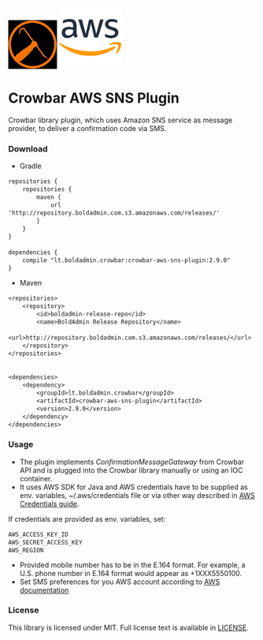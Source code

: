 ![Alt text](crowbar-logo.jpg?raw=true) ![Alt text](aws-logo.png?raw=true)
# Crowbar AWS SNS Plugin
Crowbar library plugin, which uses Amazon SNS service as message provider, to deliver a confirmation code via SMS.  


### Download
* Gradle
```
repositories {
    repositories {
        maven {
            url 'http://repository.boldadmin.com.s3.amazonaws.com/releases/'
        }
    }
}

dependencies {
    compile "lt.boldadmin.crowbar:crowbar-aws-sns-plugin:2.9.0"
}
```
* Maven
```
<repositories>
    <repository>
        <id>boldadmin-release-repo</id>
        <name>BoldAdmin Release Repository</name>
        <url>http://repository.boldadmin.com.s3.amazonaws.com/releases/</url>
    </repository>
</repositories>


<dependencies>
    <dependency>
        <groupId>lt.boldadmin.crowbar</groupId>
        <artifactId>crowbar-aws-sns-plugin</artifactId>
        <version>2.9.0</version>
    </dependency>
</dependencies>
```

### Usage
* The plugin implements *ConfirmationMessageGateway* from Crowbar API and is plugged into the Crowbar library manually or using an IOC container.
* It uses AWS SDK for Java and AWS credentials have to be supplied as env. variables, ~/.aws/credentials file or via other way described in [AWS Credentials guide](https://docs.aws.amazon.com/sdk-for-java/v1/developer-guide/credentials.html).

If credentials are provided as env. variables, set:
```
AWS_ACCESS_KEY_ID
AWS_SECRET_ACCESS_KEY
AWS_REGION
```
* Provided mobile number has to be in the E.164 format.  For example, a U.S. phone number in E.164 format would appear as +1XXX5550100.
* Set SMS preferences for you AWS account according to [AWS documentation](https://docs.aws.amazon.com/sns/latest/dg/SMSMessages.html)

### License

This library is licensed under MIT. Full license text is available in [LICENSE](https://github.com/boldadmin-com/Crowbar_AWS_SNS_Plugin/blob/dev/LICENSE.txt).